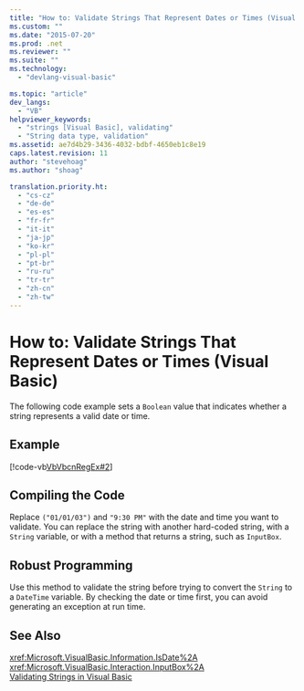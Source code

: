 ```yaml
---
title: "How to: Validate Strings That Represent Dates or Times (Visual Basic) | Microsoft Docs"
ms.custom: ""
ms.date: "2015-07-20"
ms.prod: .net
ms.reviewer: ""
ms.suite: ""
ms.technology: 
  - "devlang-visual-basic"

ms.topic: "article"
dev_langs: 
  - "VB"
helpviewer_keywords: 
  - "strings [Visual Basic], validating"
  - "String data type, validation"
ms.assetid: ae7d4b29-3436-4032-bdbf-4650eb1c8e19
caps.latest.revision: 11
author: "stevehoag"
ms.author: "shoag"

translation.priority.ht: 
  - "cs-cz"
  - "de-de"
  - "es-es"
  - "fr-fr"
  - "it-it"
  - "ja-jp"
  - "ko-kr"
  - "pl-pl"
  - "pt-br"
  - "ru-ru"
  - "tr-tr"
  - "zh-cn"
  - "zh-tw"
---
```

# How to: Validate Strings That Represent Dates or Times (Visual Basic)
The following code example sets a `Boolean` value that indicates whether a string represents a valid date or time.  
  
## Example  
 [!code-vb[VbVbcnRegEx#2](../../../../visual-basic/programming-guide/language-features/strings/codesnippet/VisualBasic/how-to-validate-strings-that-represent-dates-or-times_1.vb)]  
  
## Compiling the Code  
 Replace `("01/01/03")` and `"9:30 PM"` with the date and time you want to validate. You can replace the string with another hard-coded string, with a `String` variable, or with a method that returns a string, such as `InputBox`.  
  
## Robust Programming  
 Use this method to validate the string before trying to convert the `String` to a `DateTime` variable. By checking the date or time first, you can avoid generating an exception at run time.  
  
## See Also  
 <xref:Microsoft.VisualBasic.Information.IsDate%2A>   
 <xref:Microsoft.VisualBasic.Interaction.InputBox%2A>   
 [Validating Strings in Visual Basic](../../../../visual-basic/programming-guide/language-features/strings/validating-strings.md)